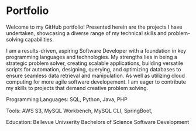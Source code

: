 # Portfolio
Welcome to my GitHub portfolio! Presented herein are the projects I have undertaken, showcasing a diverse range of my technical skills and problem-solving capabilities.

I am a results-driven, aspiring Software Developer with a foundation in key programming languages and technologies. My strengths lies in being a strategic problem solver, creating scalable applications, building versatile scripts for automation, designing, querying, and optimizing databases to ensure seamless data retrieval and manipulation. As well as utilizing cloud computing for more agile software developement. I am eager to contribute my skills to projects that demand creative problem solving. 

Programming Languages: SQL, Python, Java, PHP


Tools: AWS S3, MySQL Workbench, MySQL CLI, SpringBoot, 


Education: Bellevue Univserity Bachelors of Science Software Development

